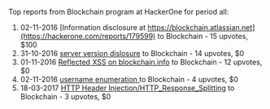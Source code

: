 Top reports from Blockchain program at HackerOne for period all:

1. 02-11-2016 [Information disclosure at https://blockchain.atlassian.net](https://hackerone.com/reports/179599) to Blockchain - 15 upvotes, $100
2. 31-10-2016 [server version dislosure](https://hackerone.com/reports/179217) to Blockchain - 14 upvotes, $0
3. 01-11-2016 [Reflected XSS on blockchain.info](https://hackerone.com/reports/179426) to Blockchain - 12 upvotes, $0
4. 02-11-2016 [username enumeration ](https://hackerone.com/reports/179701) to Blockchain - 4 upvotes, $0
5. 18-03-2017 [HTTP Header Injection/HTTP_Response_Splitting](https://hackerone.com/reports/214436) to Blockchain - 3 upvotes, $0
